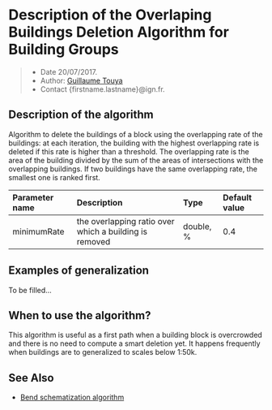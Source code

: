 # Description of the Overlaping Buildings Deletion Algorithm for Building Groups

> - Date 20/07/2017.
> - Author: [Guillaume Touya][1]
> - Contact {firstname.lastname}@ign.fr.



Description of the algorithm
-------------
Algorithm to delete the buildings of a block using the overlapping rate of the buildings: at each iteration, the building with the highest overlapping rate is deleted if this rate is higher than a threshold. The overlapping rate is the area of the building divided by the sum of the areas of intersections with the overlapping buildings. If two buildings have the same overlapping rate, the smallest one is ranked first.

| Parameter name        | Description         				| Type 							| Default value			|
|:----------------------|:----------------------------------|:------------------------------|:--------------------------------------------------|
| minimumRate    | the overlapping ratio over which a building is removed	| double, % 			| 			0.4					|

Examples of generalization
-------------
To be filled...


When to use the algorithm?
-------------
This algorithm is useful as a first path when a building block is overcrowded and there is no need to compute a smart deletion yet. It happens frequently when buildings are to generalized to scales below 1:50k.



See Also
-------------
- [Bend schematization algorithm][2]


[1]: https://umrlastig.github.io/guillaume-touya/
[2]: /algorithms/line/bend_schematization.md
